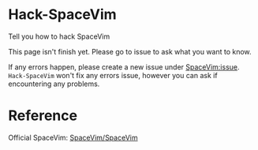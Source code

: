 # Hack-SpaceVim
Tell you how to hack SpaceVim


This page isn't finish yet. Please go to issue to ask what you want to know.

If any errors happen, please create a new issue under [SpaceVim:issue](https://github.com/spacevim/spacevim/issue/). `Hack-SpaceVim` won't fix any errors issue, however you can ask if encountering any problems.

# Reference

Official SpaceVim: [SpaceVim/SpaceVim](https://github.com/spacevim/spacevim)
